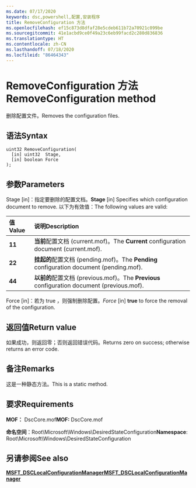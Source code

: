 ```yaml
---
ms.date: 07/17/2020
keywords: dsc,powershell,配置,安装程序
title: RemoveConfiguration 方法
ms.openlocfilehash: ef15c873d8dfaf28e5cdeb611b72a70921c099be
ms.sourcegitcommit: 41e1acbd9ce0f49a23c6eb99facd2c280d836836
ms.translationtype: HT
ms.contentlocale: zh-CN
ms.lasthandoff: 07/18/2020
ms.locfileid: "86464343"
---
```

# <a name="removeconfiguration-method"></a><span data-ttu-id="4c8ab-103">RemoveConfiguration 方法</span><span class="sxs-lookup"><span data-stu-id="4c8ab-103">RemoveConfiguration method</span></span>

<span data-ttu-id="4c8ab-104">删除配置文件。</span><span class="sxs-lookup"><span data-stu-id="4c8ab-104">Removes the configuration files.</span></span>

## <a name="syntax"></a><span data-ttu-id="4c8ab-105">语法</span><span class="sxs-lookup"><span data-stu-id="4c8ab-105">Syntax</span></span>

```mof
uint32 RemoveConfiguration(
  [in] uint32  Stage,
  [in] boolean Force
);
```

## <a name="parameters"></a><span data-ttu-id="4c8ab-106">参数</span><span class="sxs-lookup"><span data-stu-id="4c8ab-106">Parameters</span></span>

<span data-ttu-id="4c8ab-107">Stage  \[in\]：指定要删除的配置文档。</span><span class="sxs-lookup"><span data-stu-id="4c8ab-107">**Stage** \[in\] Specifies which configuration document to remove.</span></span> <span data-ttu-id="4c8ab-108">以下为有效值：</span><span class="sxs-lookup"><span data-stu-id="4c8ab-108">The following values are valid:</span></span>

|<span data-ttu-id="4c8ab-109">值</span><span class="sxs-lookup"><span data-stu-id="4c8ab-109">Value</span></span> |<span data-ttu-id="4c8ab-110">说明</span><span class="sxs-lookup"><span data-stu-id="4c8ab-110">Description</span></span> |
|:--- |:---|
|<span data-ttu-id="4c8ab-111">**1**</span><span class="sxs-lookup"><span data-stu-id="4c8ab-111">**1**</span></span> | <span data-ttu-id="4c8ab-112">**当前**配置文档 (current.mof)。</span><span class="sxs-lookup"><span data-stu-id="4c8ab-112">The **Current** configuration document (current.mof).</span></span> |
|<span data-ttu-id="4c8ab-113">**2**</span><span class="sxs-lookup"><span data-stu-id="4c8ab-113">**2**</span></span> | <span data-ttu-id="4c8ab-114">**挂起的**配置文档 (pending.mof)。</span><span class="sxs-lookup"><span data-stu-id="4c8ab-114">The **Pending** configuration document (pending.mof).</span></span>  |
|<span data-ttu-id="4c8ab-115">**4**</span><span class="sxs-lookup"><span data-stu-id="4c8ab-115">**4**</span></span> | <span data-ttu-id="4c8ab-116">**以前的**配置文档 (previous.mof)。</span><span class="sxs-lookup"><span data-stu-id="4c8ab-116">The **Previous** configuration document (previous.mof).</span></span> |

<span data-ttu-id="4c8ab-117">Force  \[in\]：若为 true  ，则强制删除配置。</span><span class="sxs-lookup"><span data-stu-id="4c8ab-117">*Force* \[in\] **true** to force the removal of the configuration.</span></span>

## <a name="return-value"></a><span data-ttu-id="4c8ab-118">返回值</span><span class="sxs-lookup"><span data-stu-id="4c8ab-118">Return value</span></span>

<span data-ttu-id="4c8ab-119">如果成功，则返回零；否则返回错误代码。</span><span class="sxs-lookup"><span data-stu-id="4c8ab-119">Returns zero on success; otherwise returns an error code.</span></span>

## <a name="remarks"></a><span data-ttu-id="4c8ab-120">备注</span><span class="sxs-lookup"><span data-stu-id="4c8ab-120">Remarks</span></span>

<span data-ttu-id="4c8ab-121">这是一种静态方法。</span><span class="sxs-lookup"><span data-stu-id="4c8ab-121">This is a static method.</span></span>

## <a name="requirements"></a><span data-ttu-id="4c8ab-122">要求</span><span class="sxs-lookup"><span data-stu-id="4c8ab-122">Requirements</span></span>

<span data-ttu-id="4c8ab-123">**MOF：** DscCore.mof</span><span class="sxs-lookup"><span data-stu-id="4c8ab-123">**MOF:** DscCore.mof</span></span>

<span data-ttu-id="4c8ab-124">**命名空间**：Root\Microsoft\Windows\DesiredStateConfiguration</span><span class="sxs-lookup"><span data-stu-id="4c8ab-124">**Namespace**: Root\Microsoft\Windows\DesiredStateConfiguration</span></span>

## <a name="see-also"></a><span data-ttu-id="4c8ab-125">另请参阅</span><span class="sxs-lookup"><span data-stu-id="4c8ab-125">See also</span></span>

[<span data-ttu-id="4c8ab-126">**MSFT_DSCLocalConfigurationManager**</span><span class="sxs-lookup"><span data-stu-id="4c8ab-126">**MSFT_DSCLocalConfigurationManager**</span></span>](msft-dsclocalconfigurationmanager.md)

